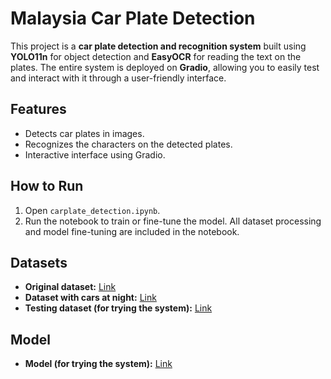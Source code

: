 # Malaysia Car Plate Detection

This project is a **car plate detection and recognition system** built using **YOLO11n** for object detection and **EasyOCR** for reading the text on the plates. The entire system is deployed on **Gradio**, allowing you to easily test and interact with it through a user-friendly interface.

## Features
- Detects car plates in images.
- Recognizes the characters on the detected plates.
- Interactive interface using Gradio.

## How to Run
1. Open `carplate_detection.ipynb`.
2. Run the notebook to train or fine-tune the model. All dataset processing and model fine-tuning are included in the notebook.

## Datasets
- **Original dataset:** [Link](https://universe.roboflow.com/gocar/malaysia-car-plate-number/dataset/4)  
- **Dataset with cars at night:** [Link](https://drive.google.com/drive/folders/1fLB_Ui03iKvTCJENPOCUrFyxGEUKzEqy?usp=drive_link)  
- **Testing dataset (for trying the system):** [Link](https://drive.google.com/drive/folders/1fLB_Ui03iKvTCJENPOCUrFyxGEUKzEqy?usp=drive_link)
## Model
- **Model (for trying the system):** [Link](https://drive.google.com/file/d/1BoLW52WVJEZUvFtM2YwCx82zYKhybopL/view?usp=drive_link)
